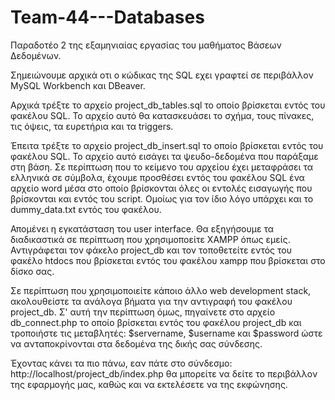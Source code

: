 # Team-44---Databases
Παραδοτέο 2 της εξαμηνιαίας εργασίας του μαθήματος Βάσεων Δεδομένων.

Σημειώνουμε αρχικά οτι ο κώδικας της SQL εχει γραφτεί σε περιβάλλον MySQL Workbench και DBeaver.

Αρχικά τρέξτε το αρχείο project_db_tables.sql το οποίο βρίσκεται εντός του φακέλου SQL. Το αρχείο αυτό θα κατασκευάσει το σχήμα, τους πίνακες, τις όψεις, τα ευρετήρια και τα triggers. 

Έπειτα τρέξτε το αρχείο project_db_insert.sql το οποίο βρίσκεται εντός του φακέλου SQL. Το αρχείο αυτό εισάγει τα ψευδο-δεδομένα που παράξαμε στη βάση. Σε περίπτωση που το κείμενο του αρχείου έχει μεταφράσει τα ελληνικά σε σύμβολα, έχουμε προσθέσει εντός του φακέλου SQL ένα αρχείο word μέσα στο οποίο βρίσκονται όλες οι εντολές εισαγωγής που βρίσκονται και εντός του script. Ομοίως για τον ίδιο λόγο υπάρχει και το dummy_data.txt εντός του φακέλου. 

Απομένει η εγκατάσταση του user interface. Θα εξηγήσουμε τα διαδικαστικά σε περίπτωση που χρησιμοποείτε XAMPP όπως εμείς. Αντιγράφεται τον φάκελο project_db και τον τοποθετείτε εντός του φακέλο htdocs που βρίσκεται εντός του φακέλου xampp που βρίσκεται στο δίσκο σας. 

Σε περίπτωση που χρησιμοποιείτε κάποιο άλλο web development stack, ακολουθείστε τα ανάλογα βήματα για την αντιγραφή του φακέλου project_db. Σ' αυτή την περίπτωση όμως, πηγαίνετε στο αρχείο db_connect.php το οποίο βρίσκεται εντός του φακέλου project_db και τροποιήστε τις μεταβλητές: $servername, $username και $password ώστε να ανταποκρίνονται στα δεδομένα της δικής σας σύνδεσης.

Έχοντας κάνει τα πιο πάνω, εαν πάτε στο σύνδεσμο: http://localhost/project\_db/index.php θα μπορείτε να δείτε το περιβάλλον της εφαρμογής μας, καθώς και να εκτελέσετε να της εκφώνησης.
